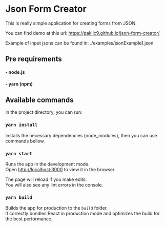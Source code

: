 # Json Form Creator

This is really simple application for creating forms from JSON.

You can find demo at this url: https://paklic9.github.io/json-form-creator/

Example of input jsons can be found in: ./examples/jsonExample1.json

## Pre requirements

#### - node.js
#### - yarn (npm)

## Available commands

In the project directory, you can run:

### `yarn install`

Installs the necessary dependencies (node_modules), then you can use commands bellow.

### `yarn start`

Runs the app in the development mode.<br />
Open [http://localhost:3000](http://localhost:3000) to view it in the browser.

The page will reload if you make edits.<br />
You will also see any lint errors in the console.

### `yarn build`

Builds the app for production to the `build` folder.<br />
It correctly bundles React in production mode and optimizes the build for the best performance.